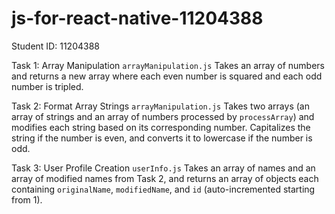 # js-for-react-native-11204388

Student ID: 11204388

Task 1: Array Manipulation
`arrayManipulation.js`
Takes an array of numbers and returns a new array where each even number is squared and each odd number is tripled.

Task 2: Format Array Strings
`arrayManipulation.js`
Takes two arrays (an array of strings and an array of numbers processed by `processArray`) and modifies each string based on its corresponding number. Capitalizes the string if the number is even, and converts it to lowercase if the number is odd.

Task 3: User Profile Creation
`userInfo.js`
Takes an array of names and an array of modified names from Task 2, and returns an array of objects each containing `originalName`, `modifiedName`, and `id` (auto-incremented starting from 1).
